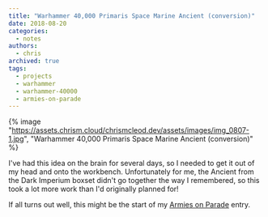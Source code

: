 ```yaml
---
title: "Warhammer 40,000 Primaris Space Marine Ancient (conversion)"
date: 2018-08-20
categories:
  - notes
authors:
  - chris
archived: true
tags:
  - projects
  - warhammer
  - warhammer-40000
  - armies-on-parade
---
```


{% image "https://assets.chrism.cloud/chrismcleod.dev/assets/images/img_0807-1.jpg", "Warhammer 40,000 Primaris Space Marine Ancient (conversion)" %}

I've had this idea on the brain for several days, so I needed to get it out of my head and onto the workbench. Unfortunately for me, the Ancient from the Dark Imperium boxset didn't go together the way I remembered, so this took a lot more work than I'd originally planned for!

If all turns out well, this might be the start of my [Armies on Parade](https://armiesonparade.com/) entry.
